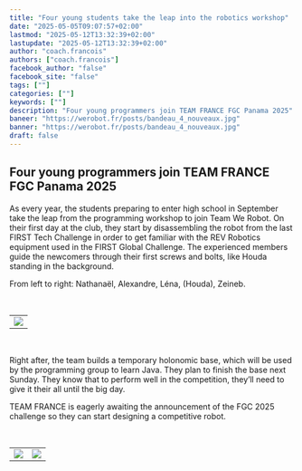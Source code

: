 ```yaml
---
title: "Four young students take the leap into the robotics workshop"
date: "2025-05-05T09:07:57+02:00"
lastmod: "2025-05-12T13:32:39+02:00"
lastupdate: "2025-05-12T13:32:39+02:00"
author: "coach.francois"
authors: ["coach.francois"]
facebook_author: "false"
facebook_site: "false"
tags: [""]
categories: [""]
keywords: [""]
description: "Four young programmers join TEAM FRANCE FGC Panama 2025"
baneer: "https://werobot.fr/posts/bandeau_4_nouveaux.jpg"
banner: "https://werobot.fr/posts/bandeau_4_nouveaux.jpg"
draft: false
---
```

## Four young programmers join TEAM FRANCE FGC Panama 2025

As every year, the students preparing to enter high school in September take the leap from the programming workshop to join Team We Robot. On their first day at the club, they start by disassembling the robot from the last FIRST Tech Challenge in order to get familiar with the REV Robotics equipment used in the FIRST Global Challenge. The experienced members guide the newcomers through their first screws and bolts, like Houda standing in the background.

From left to right: Nathanaël, Alexandre, Léna, (Houda), Zeineb.

<br>
<center>
<table width="80%">
<tr>
<td align="right"><img src="https://werobot.fr/posts/lena_zaneib_alexandre_nathanael.png"></td>
</tr>
</table>
</center>
<br>

Right after, the team builds a temporary holonomic base, which will be used by the programming group to learn Java. They plan to finish the base next Sunday. They know that to perform well in the competition, they’ll need to give it their all until the big day.

TEAM FRANCE is eagerly awaiting the announcement of the FGC 2025 challenge so they can start designing a competitive robot.

<br>
<center>
<table width="80%">
<tr>
<td align="right"><img src="https://werobot.fr/posts/zeineb_houda.png"></td>
<td align="left"><img src="https://werobot.fr/posts/alexandre_nathanael.jpg"></td>
</tr>
</table>
</center>
<br>




